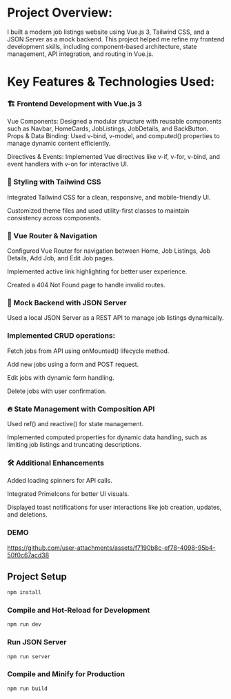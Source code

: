 # Project Overview:
I built a modern job listings website using Vue.js 3, Tailwind CSS, and a JSON Server as a mock backend. This project helped me refine my frontend development skills, including component-based architecture, state management, API integration, and routing in Vue.js.

# Key Features & Technologies Used:
### 🏗 Frontend Development with Vue.js 3
Vue Components: Designed a modular structure with reusable components such as Navbar, HomeCards, JobListings, JobDetails, and BackButton.</br>
Props & Data Binding: Used v-bind, v-model, and computed() properties to manage dynamic content efficiently.</br>

Directives & Events: Implemented Vue directives like v-if, v-for, v-bind, and event handlers with v-on for interactive UI.</br>

### 🎨 Styling with Tailwind CSS
Integrated Tailwind CSS for a clean, responsive, and mobile-friendly UI.</br>

Customized theme files and used utility-first classes to maintain consistency across components.</br>

### 🔄 Vue Router & Navigation
Configured Vue Router for navigation between Home, Job Listings, Job Details, Add Job, and Edit Job pages.</br>

Implemented active link highlighting for better user experience.</br>

Created a 404 Not Found page to handle invalid routes.</br>

### 📡 Mock Backend with JSON Server
Used a local JSON Server as a REST API to manage job listings dynamically.</br>

### Implemented CRUD operations:

Fetch jobs from API using onMounted() lifecycle method.</br>

Add new jobs using a form and POST request.</br>

Edit jobs with dynamic form handling.</br>

Delete jobs with user confirmation.</br>

### 🔥 State Management with Composition API
Used ref() and reactive() for state management.</br>

Implemented computed properties for dynamic data handling, such as limiting job listings and truncating descriptions.</br>

### 🛠 Additional Enhancements
Added loading spinners for API calls.</br>

Integrated PrimeIcons for better UI visuals.</br>

Displayed toast notifications for user interactions like job creation, updates, and deletions.</br>

### DEMO
https://github.com/user-attachments/assets/f7190b8c-ef78-4098-95b4-50f0c67acd38



## Project Setup

```sh
npm install
```

### Compile and Hot-Reload for Development

```sh
npm run dev
```

### Run JSON Server

```sh
npm run server
```

### Compile and Minify for Production

```sh
npm run build
```
